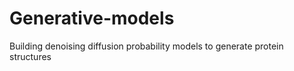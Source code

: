 # Generative-models

Building denoising diffusion probability models to generate protein structures
